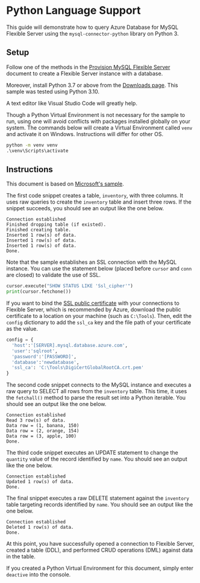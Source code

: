 # Python Language Support

This guide will demonstrate how to query Azure Database for MySQL Flexible Server using the `mysql-connector-python` library on Python 3.

## Setup

Follow one of the methods in the [Provision MySQL Flexible Server](03_05_Provision_MySQL_Flexible_Server.md) document to create a Flexible Server instance with a database.

Moreover, install Python 3.7 or above from the [Downloads page](https://www.python.org/downloads/). This sample was tested using Python 3.10.

A text editor like Visual Studio Code will greatly help.

Though a Python Virtual Environment is not necessary for the sample to run, using one will avoid conflicts with packages installed globally on your system. The commands below will create a Virtual Environment called `venv` and activate it on Windows. Instructions will differ for other OS.

```cmd
python -m venv venv
.\venv\Scripts\activate
```

## Instructions

This document is based on [Microsoft's sample](https://docs.microsoft.com/azure/mysql/flexible-server/connect-python).

The first code snippet creates a table, `inventory`, with three columns. It uses raw queries to create the `inventory` table and insert three rows. If the snippet succeeds, you should see an output like the one below.

```
Connection established
Finished dropping table (if existed).
Finished creating table.
Inserted 1 row(s) of data.
Inserted 1 row(s) of data.
Inserted 1 row(s) of data.
Done.
```

Note that the sample establishes an SSL connection with the MySQL instance. You can use the statement below (placed before `cursor` and `conn` are closed) to validate the use of SSL.

```python
cursor.execute("SHOW STATUS LIKE 'Ssl_cipher'")
print(cursor.fetchone())
```

If you want to bind the [SSL public certificate](https://dl.cacerts.digicert.com/DigiCertGlobalRootCA.crt.pem) with your connections to Flexible Server, which is recommended by Azure, download the public certificate to a location on your machine (such as `C:\Tools`). Then, edit the `config` dictionary to add the `ssl_ca` key and the file path of your certificate as the value.

```python
config = {
  'host':'[SERVER].mysql.database.azure.com',
  'user':'sqlroot',
  'password':'[PASSWORD]',
  'database':'newdatabase',
  'ssl_ca': 'C:\Tools\DigiCertGlobalRootCA.crt.pem'
}
```

The second code snippet connects to the MySQL instance and executes a raw query to SELECT all rows from the `inventory` table. This time, it uses the `fetchall()` method to parse the result set into a Python iterable. You should see an output like the one below.

```
Connection established
Read 3 row(s) of data.
Data row = (1, banana, 150)
Data row = (2, orange, 154)
Data row = (3, apple, 100)
Done.
```

The third code snippet executes an UPDATE statement to change the `quantity` value of the record identified by `name`. You should see an output like the one below.

```
Connection established
Updated 1 row(s) of data.
Done.
```

The final snippet executes a raw DELETE statement against the `inventory` table targeting records identified by `name`. You should see an output like the one below.

```
Connection established
Deleted 1 row(s) of data.
Done.
```

At this point, you have successfully opened a connection to Flexible Server, created a table (DDL), and performed CRUD operations (DML) against data in the table.

If you created a Python Virtual Environment for this document, simply enter `deactive` into the console.
